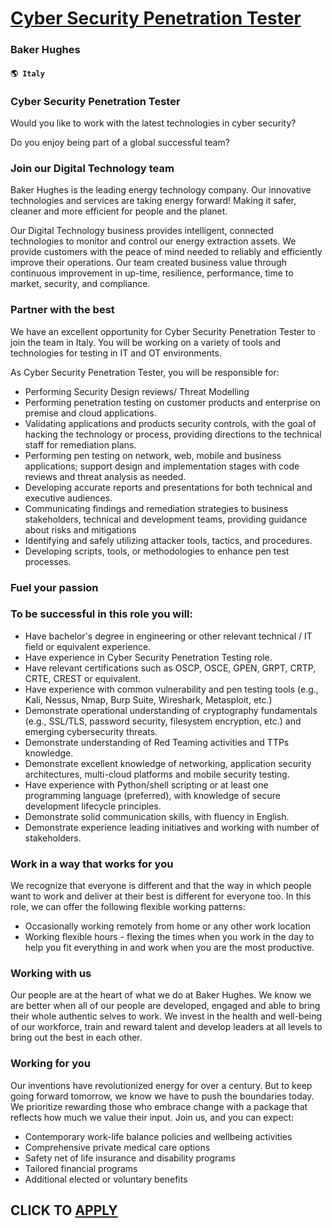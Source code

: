 # [Cyber Security Penetration Tester](https://www.remotewlb.com/apply/cyber-security-penetration-tester)  
### Baker Hughes  
#### `🌎 Italy`  

### Cyber Security Penetration Tester

Would you like to work with the latest technologies in cyber security?

Do you enjoy being part of a global successful team?

### Join our Digital Technology team

Baker Hughes is the leading energy technology company. Our innovative technologies and services are taking energy forward! Making it safer, cleaner and more efficient for people and the planet.  
  
Our Digital Technology business provides intelligent, connected technologies to monitor and control our energy extraction assets. We provide customers with the peace of mind needed to reliably and efficiently improve their operations. Our team created business value through continuous improvement in up-time, resilience, performance, time to market, security, and compliance.

### Partner with the best

We have an excellent opportunity for Cyber Security Penetration Tester to join the team in Italy. You will be working on a variety of tools and technologies for testing in IT and OT environments.

As Cyber Security Penetration Tester, you will be responsible for:

  * Performing Security Design reviews/ Threat Modelling
  * Performing penetration testing on customer products and enterprise on premise and cloud applications.
  * Validating applications and products security controls, with the goal of hacking the technology or process, providing directions to the technical staff for remediation plans.
  * Performing pen testing on network, web, mobile and business applications; support design and implementation stages with code reviews and threat analysis as needed.
  * Developing accurate reports and presentations for both technical and executive audiences.
  * Communicating findings and remediation strategies to business stakeholders, technical and development teams, providing guidance about risks and mitigations
  * Identifying and safely utilizing attacker tools, tactics, and procedures.
  * Developing scripts, tools, or methodologies to enhance pen test processes.

### Fuel your passion

### To be successful in this role you will:

  * Have bachelor's degree in engineering or other relevant technical / IT field or equivalent experience.
  * Have experience in Cyber Security Penetration Testing role.
  * Have relevant certifications such as OSCP, OSCE, GPEN, GRPT, CRTP, CRTE, CREST or equivalent.
  * Have experience with common vulnerability and pen testing tools (e.g., Kali, Nessus, Nmap, Burp Suite, Wireshark, Metasploit, etc.)
  * Demonstrate operational understanding of cryptography fundamentals (e.g., SSL/TLS, password security, filesystem encryption, etc.) and emerging cybersecurity threats.
  * Demonstrate understanding of Red Teaming activities and TTPs knowledge.
  * Demonstrate excellent knowledge of networking, application security architectures, multi-cloud platforms and mobile security testing.
  * Have experience with Python/shell scripting or at least one programming language (preferred), with knowledge of secure development lifecycle principles.
  * Demonstrate solid communication skills, with fluency in English.
  * Demonstrate experience leading initiatives and working with number of stakeholders.

### Work in a way that works for you

We recognize that everyone is different and that the way in which people want to work and deliver at their best is different for everyone too. In this role, we can offer the following flexible working patterns:

  * Occasionally working remotely from home or any other work location
  * Working flexible hours - flexing the times when you work in the day to help you fit everything in and work when you are the most productive.

### Working with us

Our people are at the heart of what we do at Baker Hughes. We know we are better when all of our people are developed, engaged and able to bring their whole authentic selves to work. We invest in the health and well-being of our workforce, train and reward talent and develop leaders at all levels to bring out the best in each other.

### Working for you

Our inventions have revolutionized energy for over a century. But to keep going forward tomorrow, we know we have to push the boundaries today. We prioritize rewarding those who embrace change with a package that reflects how much we value their input. Join us, and you can expect:

  * Contemporary work-life balance policies and wellbeing activities
  * Comprehensive private medical care options
  * Safety net of life insurance and disability programs
  * Tailored financial programs
  * Additional elected or voluntary benefits

  
## CLICK TO [APPLY](https://www.remotewlb.com/apply/cyber-security-penetration-tester)

